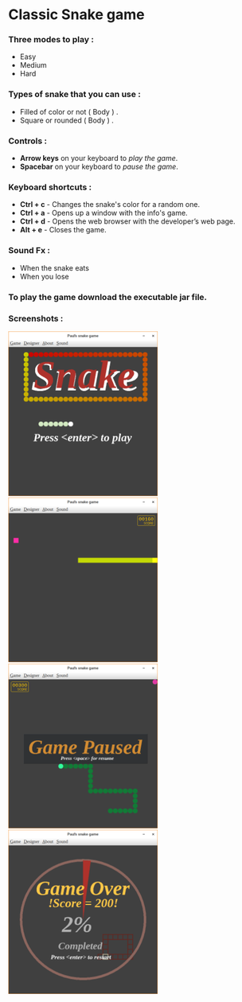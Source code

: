 # Classic Snake game

### Three modes to play : 

* Easy  
* Medium 
* Hard 

### Types of snake that you can use : 

* Filled of color or not ( Body ) . 
* Square or rounded ( Body ) .

### Controls : 

* **Arrow keys** on your keyboard to *play the game*.
* **Spacebar** on your keyboard to *pause the game*. 

### Keyboard shortcuts :

* **Ctrl + c** - Changes the snake's color for a random one. 
* **Ctrl + a** - Opens up a window with the info's game. 
* **Ctrl + d** - Opens the web browser with the developer’s web page.
* **Alt + e** - Closes the game.

### Sound Fx :

* When the snake eats 
* When you lose 

### To play the game download the executable jar file.

### Screenshots :

<img src="images/imgSnakeIntro.png" width="300">
<img src="images/imgSnakeSquare.png" width="300">
<img src="images/imgSnakePaused.png" width="300">
<img src="images/imgSnakeGameOver.png" width="300">


